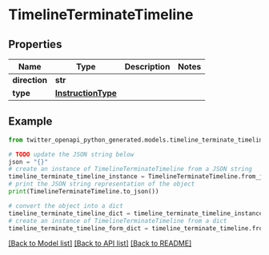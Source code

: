 # TimelineTerminateTimeline


## Properties

Name | Type | Description | Notes
------------ | ------------- | ------------- | -------------
**direction** | **str** |  | 
**type** | [**InstructionType**](InstructionType.md) |  | 

## Example

```python
from twitter_openapi_python_generated.models.timeline_terminate_timeline import TimelineTerminateTimeline

# TODO update the JSON string below
json = "{}"
# create an instance of TimelineTerminateTimeline from a JSON string
timeline_terminate_timeline_instance = TimelineTerminateTimeline.from_json(json)
# print the JSON string representation of the object
print(TimelineTerminateTimeline.to_json())

# convert the object into a dict
timeline_terminate_timeline_dict = timeline_terminate_timeline_instance.to_dict()
# create an instance of TimelineTerminateTimeline from a dict
timeline_terminate_timeline_form_dict = timeline_terminate_timeline.from_dict(timeline_terminate_timeline_dict)
```
[[Back to Model list]](../README.md#documentation-for-models) [[Back to API list]](../README.md#documentation-for-api-endpoints) [[Back to README]](../README.md)


